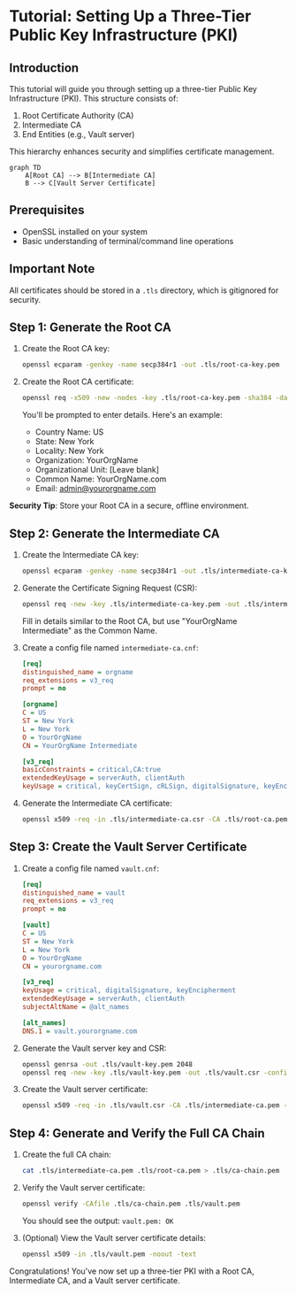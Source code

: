 # Tutorial: Setting Up a Three-Tier Public Key Infrastructure (PKI)

## Introduction

This tutorial will guide you through setting up a three-tier Public Key Infrastructure (PKI). This structure consists of:

1. Root Certificate Authority (CA)
2. Intermediate CA
3. End Entities (e.g., Vault server)

This hierarchy enhances security and simplifies certificate management.

```mermaid
graph TD
    A[Root CA] --> B[Intermediate CA]
    B --> C[Vault Server Certificate]
```

## Prerequisites

- OpenSSL installed on your system
- Basic understanding of terminal/command line operations

## Important Note

All certificates should be stored in a `.tls` directory, which is gitignored for security.

## Step 1: Generate the Root CA

1. Create the Root CA key:
   ```bash
   openssl ecparam -genkey -name secp384r1 -out .tls/root-ca-key.pem
   ```

2. Create the Root CA certificate:
   ```bash
   openssl req -x509 -new -nodes -key .tls/root-ca-key.pem -sha384 -days 3653 -out .tls/root-ca.pem
   ```
   
   You'll be prompted to enter details. Here's an example:
   - Country Name: US
   - State: New York
   - Locality: New York
   - Organization: YourOrgName
   - Organizational Unit: [Leave blank]
   - Common Name: YourOrgName.com
   - Email: admin@yourorgname.com

**Security Tip**: Store your Root CA in a secure, offline environment.

## Step 2: Generate the Intermediate CA

1. Create the Intermediate CA key:
   ```bash
   openssl ecparam -genkey -name secp384r1 -out .tls/intermediate-ca-key.pem
   ```

2. Generate the Certificate Signing Request (CSR):
   ```bash
   openssl req -new -key .tls/intermediate-ca-key.pem -out .tls/intermediate-ca.csr
   ```
   
   Fill in details similar to the Root CA, but use "YourOrgName Intermediate" as the Common Name.

3. Create a config file named `intermediate-ca.cnf`:
   ```ini
   [req]
   distinguished_name = orgname
   req_extensions = v3_req
   prompt = no

   [orgname]
   C = US
   ST = New York
   L = New York
   O = YourOrgName
   CN = YourOrgName Intermediate

   [v3_req]
   basicConstraints = critical,CA:true
   extendedKeyUsage = serverAuth, clientAuth
   keyUsage = critical, keyCertSign, cRLSign, digitalSignature, keyEncipherment
   ```

4. Generate the Intermediate CA certificate:
   ```bash
   openssl x509 -req -in .tls/intermediate-ca.csr -CA .tls/root-ca.pem -CAkey .tls/root-ca-key.pem -CAcreateserial -out .tls/intermediate-ca.pem -days 1827 -sha384 -extfile intermediate-ca.cnf -extensions v3_req
   ```

## Step 3: Create the Vault Server Certificate

1. Create a config file named `vault.cnf`:
   ```ini
   [req]
   distinguished_name = vault
   req_extensions = v3_req
   prompt = no

   [vault]
   C = US
   ST = New York
   L = New York
   O = YourOrgName
   CN = yourorgname.com

   [v3_req]
   keyUsage = critical, digitalSignature, keyEncipherment
   extendedKeyUsage = serverAuth, clientAuth
   subjectAltName = @alt_names

   [alt_names]
   DNS.1 = vault.yourorgname.com
   ```

2. Generate the Vault server key and CSR:
   ```bash
   openssl genrsa -out .tls/vault-key.pem 2048
   openssl req -new -key .tls/vault-key.pem -out .tls/vault.csr -config vault.cnf
   ```

3. Create the Vault server certificate:
   ```bash
   openssl x509 -req -in .tls/vault.csr -CA .tls/intermediate-ca.pem -CAkey .tls/intermediate-ca-key.pem -CAcreateserial -out .tls/vault.pem -days 365 -sha384 -extfile vault.cnf -extensions v3_req
   ```

## Step 4: Generate and Verify the Full CA Chain

1. Create the full CA chain:
   ```bash
   cat .tls/intermediate-ca.pem .tls/root-ca.pem > .tls/ca-chain.pem
   ```

2. Verify the Vault server certificate:
   ```bash
   openssl verify -CAfile .tls/ca-chain.pem .tls/vault.pem
   ```
   
   You should see the output: `vault.pem: OK`

3. (Optional) View the Vault server certificate details:
   ```bash
   openssl x509 -in .tls/vault.pem -noout -text
   ```

Congratulations! You've now set up a three-tier PKI with a Root CA, Intermediate CA, and a Vault server certificate.
